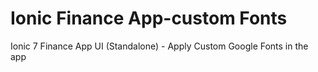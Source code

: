 # Ionic Finance App-custom Fonts
 Ionic 7 Finance App UI (Standalone) - Apply Custom Google Fonts  in the app

